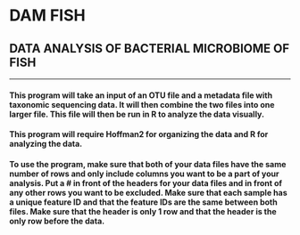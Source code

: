 # **DAM FISH**
## **D**ATA **A**NALYSIS OF BACTERIAL **M**ICROBIOME OF **FISH**
***


#### This program will take an input of an OTU file and a metadata file with taxonomic sequencing data. It will then combine the two files into one larger file. This file will then be run in R to analyze the data visually.

#### This program will require Hoffman2 for organizing the data and R for analyzing the data.

#### To use the program, make sure that both of your data files have the same number of rows and only include columns you want to be a part of your analysis. Put a # in front of the headers for your data files and in front of any other rows you want to be excluded. Make sure that each sample has a unique feature ID and that the feature IDs are the same between both files. Make sure that the header is only 1 row and that the header is the only row before the data.
